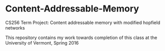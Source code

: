 # Content-Addressable-Memory
CS256 Term Project: Content addressable memory with modified hopfield networks

This repository contains my work towards completion of this class at the University of Vermont, Spring 2016
